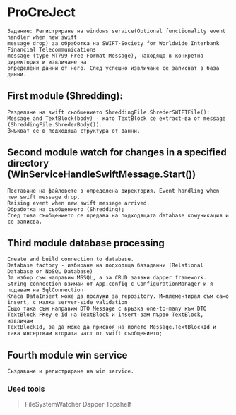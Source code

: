# ProCreJect 
 ```
Задание: Регистриране на windows service(Optional functionality event handler when new swift 
message drop) за обработка на SWIFT-Society for Worldwide Interbank Financial Telecommunications 
message (type MT799 Free Format Message), находящо в конкретна директория и извличане на 
определени данни от него. След успешно извличане се записват в база данни.
 ```
 
 ## First module (Shredding):
 ```
Разделяне на swift съобщението ShreddingFile.ShrederSWIFTFile():
Message and TextBlock(body) - като TextBlock се extract-ва от message (ShreddingFile.ShrederBody()).
Вмъкват се в подходяща структура от данни.
 ```
 
 ## Second module watch for changes in a specified directory (WinServiceHandleSwiftMessage.Start())
 ```
 Поставане на файловете в определена директория. Event handling when new swift message drop.
 Raising event when new swift message arrived. 
 Обработка на съобщението (Shredding);
 След това съобщението се предава на подходящата database комуникация и се записва.
 ```

 
 ## Third module database processing
```
Create and build connection to database.
Database factory - избиране на подходяща базаданни (Relational Database or NoSQL Database)
За избор съм направим MSSQL, а за CRUD заявки dapper framework. 
String connection взимам от App.config с ConfigurationManager и я подавам на SqlConnection
Класа DataInsert може да послужи за repository. Имплементирал съм само insert, с малка server-side validation
Също така съм направим DTO Message с връзка one-to-many към DTO TextBlock FKey e id на TextBlock и insert-вам първо TextBlock, извличам
TextBlockId, за да може да присвоя на полето Message.TextBlockId и така инсертвам втората част от swift съобщението;
```  

## Fourth module win service
```
Създаване и регистриране на win service.
```

###  Used tools
> FileSystemWatcher
> Dapper
> Topshelf
